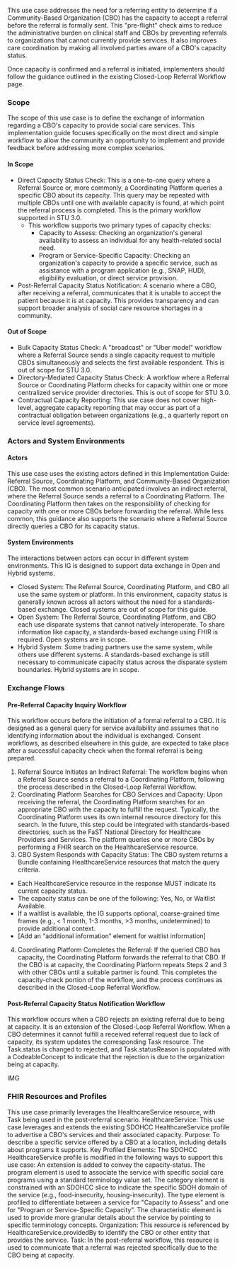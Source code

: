 This use case addresses the need for a referring entity to determine if a Community-Based Organization (CBO) has the capacity to accept a referral before the referral is formally sent. This "pre-flight" check aims to reduce the administrative burden on clinical staff and CBOs by preventing referrals to organizations that cannot currently provide services. It also improves care coordination by making all involved parties aware of a CBO's capacity status.

Once capacity is confirmed and a referral is initiated, implementers should follow the guidance outlined in the existing Closed-Loop Referral Workflow page.

### Scope

The scope of this use case is to define the exchange of information regarding a CBO's capacity to provide social care services. This implementation guide focuses specifically on the most direct and simple workflow to allow the community an opportunity to implement and provide feedback before addressing more complex scenarios.

#### In Scope

- Direct Capacity Status Check: This is a one-to-one query where a Referral Source or, more commonly, a Coordinating Platform queries a specific CBO about its capacity. This query may be repeated with multiple CBOs until one with available capacity is found, at which point the referral process is completed. This is the primary workflow supported in STU 3.0.
    - This workflow supports two primary types of capacity checks:
        - Capacity to Assess: Checking an organization's general availability to assess an individual for any health-related social need.
        - Program or Service-Specific Capacity: Checking an organization's capacity to provide a specific service, such as assistance with a program application (e.g., SNAP, HUD), eligibility evaluation, or direct service provision.
- Post-Referral Capacity Status Notification: A scenario where a CBO, after receiving a referral, communicates that it is unable to accept the patient because it is at capacity. This provides transparency and can support broader analysis of social care resource shortages in a community.

#### Out of Scope

- Bulk Capacity Status Check: A "broadcast" or "Uber model" workflow where a Referral Source sends a single capacity request to multiple CBOs simultaneously and selects the first available respondent. This is out of scope for STU 3.0.
- Directory-Mediated Capacity Status Check: A workflow where a Referral Source or Coordinating Platform checks for capacity within one or more centralized service provider directories. This is out of scope for STU 3.0.
- Contractual Capacity Reporting: This use case does not cover high-level, aggregate capacity reporting that may occur as part of a contractual obligation between organizations (e.g., a quarterly report on service level agreements).

### Actors and System Environments

#### Actors

This use case uses the existing actors defined in this Implementation Guide: Referral Source, Coordinating Platform, and Community-Based Organization (CBO).
The most common scenario anticipated involves an indirect referral, where the Referral Source sends a referral to a Coordinating Platform. The Coordinating Platform then takes on the responsibility of checking for capacity with one or more CBOs before forwarding the referral.
While less common, this guidance also supports the scenario where a Referral Source directly queries a CBO for its capacity status.

#### System Environments

The interactions between actors can occur in different system environments. This IG is designed to support data exchange in Open and Hybrid systems.

- Closed System: The Referral Source, Coordinating Platform, and CBO all use the same system or platform. In this environment, capacity status is generally known across all actors without the need for a standards-based exchange. Closed systems are out of scope for this guide.
- Open System: The Referral Source, Coordinating Platform, and CBO each use disparate systems that cannot natively interoperate. To share information like capacity, a standards-based exchange using FHIR is required. Open systems are in scope.
- Hybrid System: Some trading partners use the same system, while others use different systems. A standards-based exchange is still necessary to communicate capacity status across the disparate system boundaries. Hybrid systems are in scope.

### Exchange Flows

#### Pre-Referral Capacity Inquiry Workflow

This workflow occurs before the initiation of a formal referral to a CBO. It is designed as a general query for service availability and assumes that no identifying information about the individual is exchanged. Consent workflows, as described elsewhere in this guide, are expected to take place after a successful capacity check when the formal referral is being prepared.

1. Referral Source Initiates an Indirect Referral: The workflow begins when a Referral Source sends a referral to a Coordinating Platform, following the process described in the Closed-Loop Referral Workflow.
2. Coordinating Platform Searches for CBO Services and Capacity: Upon receiving the referral, the Coordinating Platform searches for an appropriate CBO with the capacity to fulfill the request. Typically, the Coordinating Platform uses its own internal resource directory for this search. In the future, this step could be integrated with standards-based directories, such as the FaST National Directory for Healthcare Providers and Services. The platform queries one or more CBOs by performing a FHIR search on the HealthcareService resource.
3. CBO System Responds with Capacity Status: The CBO system returns a Bundle containing HealthcareService resources that match the query criteria.
- Each HealthcareService resource in the response MUST indicate its current capacity status.
- The capacity status can be one of the following: Yes, No, or Waitlist Available.
- If a waitlist is available, the IG supports optional, coarse-grained time frames (e.g., < 1 month, 1-3 months, >3 months, undetermined) to provide additional context.
- [Add an “additional information” element for waitlist information]
4. Coordinating Platform Completes the Referral: If the queried CBO has capacity, the Coordinating Platform forwards the referral to that CBO. If the CBO is at capacity, the Coordinating Platform repeats Steps 2 and 3 with other CBOs until a suitable partner is found. This completes the capacity-check portion of the workflow, and the process continues as described in the Closed-Loop Referral Workflow.

#### Post-Referral Capacity Status Notification Workflow

This workflow occurs when a CBO rejects an existing referral due to being at capacity. It is an extension of the Closed-Loop Referral Workflow. When a CBO determines it cannot fulfill a received referral request due to lack of capacity, its system updates the corresponding Task resource. The Task.status is changed to rejected, and Task.statusReason is populated with a CodeableConcept to indicate that the rejection is due to the organization being at capacity.

IMG

### FHIR Resources and Profiles

This use case primarily leverages the HealthcareService resource, with Task being used in the post-referral scenario.
HealthcareService: This use case leverages and extends the existing SDOHCC HealthcareService profile to advertise a CBO's services and their associated capacity.
Purpose: To describe a specific service offered by a CBO at a location, including details about programs it supports.
Key Profiled Elements: The SDOHCC HealthcareService profile is modified in the following ways to support this use case:
An extension is added to convey the capacity-status.
The program element is used to associate the service with specific social care programs using a standard terminology value set.
The category element is constrained with an SDOHCC slice to indicate the specific SDOH domain of the service (e.g., food-insecurity, housing-insecurity).
The type element is profiled to differentiate between a service for "Capacity to Assess" and one for "Program or Service-Specific Capacity".
The characteristic element is used to provide more granular details about the service by pointing to specific terminology concepts.
Organization: This resource is referenced by HealthcareService.providedBy to identify the CBO or other entity that provides the service.
Task: In the post-referral workflow, this resource is used to communicate that a referral was rejected specifically due to the CBO being at capacity.